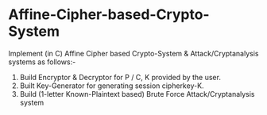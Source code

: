 # Affine-Cipher-based-Crypto-System

Implement (in C) Affine Cipher based Crypto-System & Attack/Cryptanalysis systems as follows:-
1. Build Encryptor & Decryptor for P / C, K provided by the user.
2. Built  Key-Generator for generating session cipherkey-K.
3. Build (1-letter Known-Plaintext based)  Brute Force Attack/Cryptanalysis system
